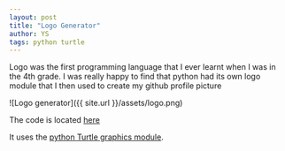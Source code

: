 ```yaml
---
layout: post
title: "Logo Generator"
author: YS
tags: python turtle
---
```


Logo was the first programming language that I ever learnt when I was in the 4th grade. I was really happy to find that python had its own logo module that I then used to create my github profile picture

![Logo generator]({{ site.url }}/assets/logo.png)

The code is located [here](https://github.com/HYSUH/notghst/blob/master/logoGenerator.py)

It uses the [python Turtle graphics module](https://docs.python.org/3/library/turtle.html).
